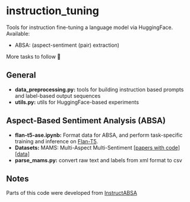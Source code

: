 # instruction_tuning
Tools for instruction fine-tuning a language model via HuggingFace.  
Available:
- ABSA: (aspect-sentiment (pair) extraction)  

More tasks to follow 🕺

## General
- **data_preprocessing.py:**  tools for building instruction based prompts and label-based output sequences
- **utils.py:**  utils for HuggingFace-based experiments

## Aspect-Based Sentiment Analysis (ABSA)
- **flan-t5-ase.ipynb:**  Format data for ABSA, and perform task-specific training and inference on [Flan-T5](https://huggingface.co/google/flan-t5-base).  
- **Datasets:**  MAMS: Multi-Aspect Multi-Sentiment [\[papers with code\]](https://paperswithcode.com/dataset/mams) [\[data\]](https://github.com/siat-nlp/MAMS-for-ABSA)  
- **parse_mams.py:**  convert raw text and labels from xml format to csv

## Notes
Parts of this code were developed from [InstructABSA](https://github.com/kevinscaria/InstructABSA)
